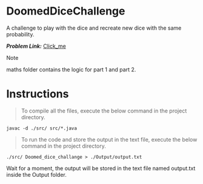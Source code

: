 # DoomedDiceChallenge
A challenge to play with the dice and recreate new dice with the same probability.

***Problem Link:*** 
[Click_me](https://drive.google.com/file/d/1hv-Swx7WMD1T759FxPp9cOI7SY5qnbJy/view?usp=sharing)

> [!NOTE]
> maths folder contains the logic for part 1 and part 2.

# Instructions
> To compile all the files, execute the below command in the project directory.
```
javac -d ./src/ src/*.java
```

> To run the code and store the output in the text file, execute the below command in the project directory.
```
./src/ Doomed_dice_challange > ./Output/output.txt
```

Wait for a moment, the output will be stored in the text file named output.txt inside the Output folder.
